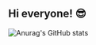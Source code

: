 ## Hi everyone! 😎

![Anurag's GitHub stats](https://github-readme-stats.vercel.app/api?username=Uzhastin-Nikita&theme=graywhite&show_icons=true)
